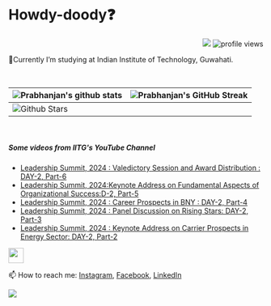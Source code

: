 <h1> Howdy-doody❓  </h1>
<p align='center'>
</p>
<p align="right">
  <img src="https://img.shields.io/github/forks/prabhanjan-jadhav/prabhanjan-jadhav?style=social"></img>
  <img src="https://gpvc.arturio.dev/prabhanjan-jadhav" alt="profile views">
</p>


🏫Currently I’m studying at Indian Institute of Technology, Guwahati. 


<br>

| ![Prabhanjan's github stats](https://github-readme-stats.vercel.app/api?username=prabhanjan-jadhav&show_icons=true&theme=tokyonight) | ![Prabhanjan's GitHub Streak](https://github-readme-streak-stats.herokuapp.com/?user=prabhanjan-jadhav&theme=tokyonight) |
| --- | --- |
| ![Github Stars](https://github-readme-stats.vercel.app/api?username=prabhanjan-jadhav&show_icons=true&locale=en&count_private=true&hide_rank=true&custom_title=My%20GitHub%20Stats&disable_animations=true&theme=tokyonight)

<br>


##### Some videos from IITG's YouTube Channel
<!-- YOUTUBE-VIDEOS-LIST:START -->
- [Leadership Summit, 2024 : Valedictory Session and Award Distribution : DAY-2, Part-6](https://www.youtube.com/watch?v=J4cr54YCXxw)
- [Leadership Summit, 2024:Keynote Address on Fundamental Aspects of Organizational Success:D-2, Part-5](https://www.youtube.com/watch?v=y22OfGcIwDQ)
- [Leadership Summit, 2024 : Career Prospects in BNY : DAY-2, Part-4](https://www.youtube.com/watch?v=GyzIGt4MsG8)
- [Leadership Summit, 2024 : Panel Discussion on Rising Stars: DAY-2, Part-3](https://www.youtube.com/watch?v=CzuSKYi5-7A)
- [Leadership Summit, 2024 : Keynote Address on Carrier Prospects in Energy Sector: DAY-2, Part-2](https://www.youtube.com/watch?v=wQnFA6-9nxc)
<!-- YOUTUBE-VIDEOS-LIST:END -->
<p align="left">
<img src = "https://raw.githubusercontent.com/MartinHeinz/MartinHeinz/master/wave.gif" width = 30px>
</p>

📫 How to reach me: [Instagram](https://www.instagram.com/prabhanjanjadhav273/), [Facebook](https://www.facebook.com/profile.php?id=100075065617822), [LinkedIn](https://www.linkedin.com/in/prabhanjan-jadhav-18a176224/)

<p align="left">
  <img src="https://capsule-render.vercel.app/api?type=waving&color=gradient&height=60&section=footer&width=100"/>
</p>
<!--
**prabhanjan-jadhav/prabhanjan-jadhav** is a ✨ _special_ ✨ repository because its `README.md` (this file) appears on your GitHub profile.
